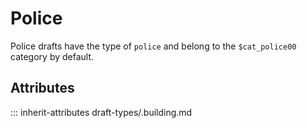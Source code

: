 # Police

Police drafts have the type of `police` and
belong to the `$cat_police00` category by default.

## Attributes
::: inherit-attributes draft-types/.building.md
